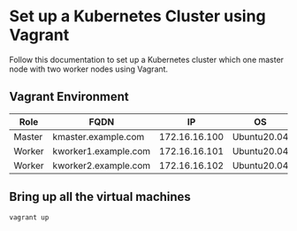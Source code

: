 # Set up a Kubernetes Cluster using Vagrant

Follow this documentation to set up a Kubernetes cluster which one master node with two worker nodes using Vagrant.

## Vagrant Environment

| Role   | FQDN                 | IP            | OS          | RAM  | CPU  |
| ------ | -------------------- | ------------- | ----------- | ---- | ---- |
| Master | kmaster.example.com  | 172.16.16.100 | Ubuntu20.04 | 2G   | 2    |
| Worker | kworker1.example.com | 172.16.16.101 | Ubuntu20.04 | 1G   | 1    |
| Worker | kworker2.example.com | 172.16.16.102 | Ubuntu20.04 | 1G   | 1    |

## Bring up all the virtual machines

```shell
vagrant up
```

